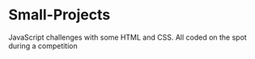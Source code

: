 # Small-Projects
JavaScript challenges with some HTML and CSS.  All coded on the spot during a competition
